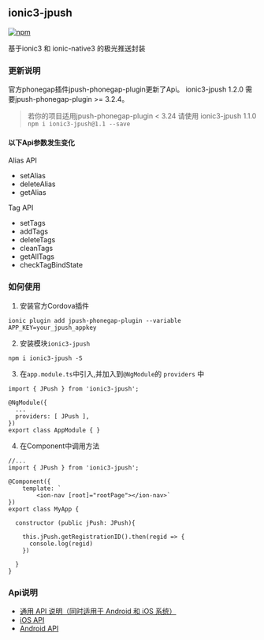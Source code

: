 ## ionic3-jpush

[![npm](https://img.shields.io/npm/dm/ionic3-jpush.svg)](https://www.npmjs.com/package/ionic3-jpush)

基于ionic3 和 ionic-native3 的极光推送封装 

### 更新说明

官方phonegap插件jpush-phonegap-plugin更新了Api。
ionic3-jpush 1.2.0 需要jpush-phonegap-plugin >= 3.2.4。

>若你的项目适用jpush-phonegap-plugin < 3.24 请使用 ionic3-jpush 1.1.0 `npm i ionic3-jpush@1.1 --save`

#### 以下Api参数发生变化
Alias API
- setAlias
- deleteAlias
- getAlias

Tag API
- setTags
- addTags
- deleteTags
- cleanTags
- getAllTags
- checkTagBindState

### 如何使用
1. 安装官方Cordova插件
```
ionic plugin add jpush-phonegap-plugin --variable APP_KEY=your_jpush_appkey
```

2. 安装模块`ionic3-jpush`
```
npm i ionic3-jpush -S
```

3. 在`app.module.ts`中引入,并加入到`@NgModule`的 `providers` 中

```
import { JPush } from 'ionic3-jpush';

@NgModule({
  ...
  providers: [ JPush ],
})
export class AppModule { }

```

4. 在Component中调用方法

```
//...
import { JPush } from 'ionic3-jpush';

@Component({
    template: `
        <ion-nav [root]="rootPage"></ion-nav>`
})
export class MyApp {

  constructor (public jPush: JPush){

    this.jPush.getRegistrationID().then(regid => {
      console.log(regid)
    })

  }
}

```

### Api说明
- [通用 API 说明（同时适用于 Android 和 iOS 系统）](https://github.com/jpush/jpush-phonegap-plugin/blob/master/doc/Common_detail_api.md)
- [iOS API](https://github.com/jpush/jpush-phonegap-plugin/blob/master/doc/iOS_API.md)
- [Android API ](https://github.com/jpush/jpush-phonegap-plugin/blob/master/doc/Android_detail_api.md)
